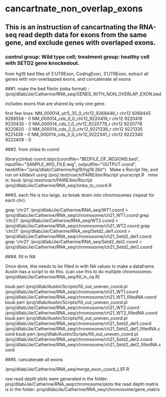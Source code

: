 # cancartnate_non_overlap_exons

## This is an instruction of cancartnating the RNA-seq read depth data for exons from the same gene, and exclude genes with overlaped exons.

### control group: Wild type cell; treatment group: healthy cell with SETD2 gene knockedout. 


from hg19 bed files of 5’UTRExon, CodingExon, 3’UTRExon, extract all genes with non-overlapped exons, and concatenate all exons

###1. make the bed file(in zinba format) : /proj/dllab/Jie/Catherine/RNA_seq/GENES_WITH_NON_OVERLAP_EXON.bed

includes exons that are shared by only one gene.

first few lines:
NM_000014_utr5_35_0_chr12_9268446_r	chr12	9268445	9268558	- 0
NM_000014_cds_0_0_chr12_9220419_r	chr12	9220418	9220435	- 0
NM_000014_cds_1_0_chr12_9220779_r	chr12	9220778	9220820	- 0
NM_000014_cds_2_0_chr12_9221336_r	chr12	9221335	9221438	- 0
NM_000014_cds_3_0_chr12_9222341_r	chr12	9222340	9222409	- 0


###2. from zinba to coord: 

library(zinba)
coord.sbpc(coordfile="BEDFILE_OF_REGIONS.bed", inputfile="SAMPLE_WIG_FILE.wig", outputfile="OUTPUT.coord", twobitfile="/proj/dllab/Catherine/hg19/hg19.2bit")
 
Make a Rscript file, and run on killdevil using /proj/.test/roach/FAIRE/bin/Rscript yourscript.R
 
mine is: bsub /proj/.test/roach/FAIRE/bin/Rscript /proj/dllab/Jie/Catherine/RNA_seq/zinba_to_coord.R



###3. each file is too large, so break down into chromosomes (repeat for each chr):


grep 'chr21' /proj/dllab/Jie/Catherine/RNA_seq/WT1.coord        > /proj/dllab/Jie/Catherine/RNA_seq/chromosome/ch21_WT1.coord
grep 'chr21' /proj/dllab/Jie/Catherine/RNA_seq/WT2.coord        > /proj/dllab/Jie/Catherine/RNA_seq/chromosome/ch21_WT2.coord
grep 'chr21' /proj/dllab/Jie/Catherine/RNA_seq/Setd2_del1.coord > /proj/dllab/Jie/Catherine/RNA_seq/chromosome/ch21_Setd2_del1.coord
grep 'chr21' /proj/dllab/Jie/Catherine/RNA_seq/Setd2_del2.coord > /proj/dllab/Jie/Catherine/RNA_seq/chromosome/ch21_Setd2_del2.coord


###4. fill in NA

Once done, this needs to be filled in with NA values to make a dataframe. Austin has a script to do this. (can use this to do multiple chromosomes: /proj/dllab/Jie/Catherine/RNA_seq/fill_in_na.R)


bsub perl /proj/dllab/Austin/Scripts/fill_out_uneven_coord.pl /proj/dllab/Jie/Catherine/RNA_seq/chromosome/ch21_WT1.coord        /proj/dllab/Jie/Catherine/RNA_seq/chromosome/ch21_WT1_filledNA.coord
bsub perl /proj/dllab/Austin/Scripts/fill_out_uneven_coord.pl /proj/dllab/Jie/Catherine/RNA_seq/chromosome/ch21_WT2.coord        /proj/dllab/Jie/Catherine/RNA_seq/chromosome/ch21_WT2_filledNA.coord
bsub perl /proj/dllab/Austin/Scripts/fill_out_uneven_coord.pl /proj/dllab/Jie/Catherine/RNA_seq/chromosome/ch21_Setd2_del1.coord /proj/dllab/Jie/Catherine/RNA_seq/chromosome/ch21_Setd2_del1_filledNA.coord
bsub perl /proj/dllab/Austin/Scripts/fill_out_uneven_coord.pl /proj/dllab/Jie/Catherine/RNA_seq/chromosome/ch21_Setd2_del2.coord /proj/dllab/Jie/Catherine/RNA_seq/chromosome/ch21_Setd2_del2_filledNA.coord


###5. cancatenate all exons

/proj/dllab/Jie/Catherine/RNA_seq/merge_exon_coord_LSF.R

raw read depth plots were generated in the folder: proj/dllab/Jie/Catherine/RNA_seq/chromosome/plots
the read depth matrix is in the folder: proj/dllab/Jie/Catherine/RNA_seq/chromosome/gene_matrix
